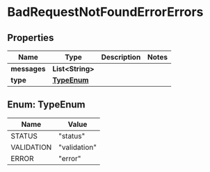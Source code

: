 

# BadRequestNotFoundErrorErrors


## Properties

Name | Type | Description | Notes
------------ | ------------- | ------------- | -------------
**messages** | **List&lt;String&gt;** |  | 
**type** | [**TypeEnum**](#TypeEnum) |  | 



## Enum: TypeEnum

Name | Value
---- | -----
STATUS | &quot;status&quot;
VALIDATION | &quot;validation&quot;
ERROR | &quot;error&quot;



